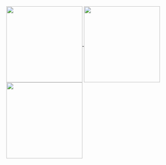 <a href="https://github.com/bmyjacks">
  <img height=200 align="center" src="https://github-readme-stats.vercel.app/api?username=bmyjacks&show_icons=true&theme=transparent" />
</a>
<a href="https://github.com/bmyjacks">
  <img height=200 align="center" src="https://github-readme-stats.vercel.app/api/top-langs/?username=bmyjacks&layout=compact" />
</a>
<a href="https://github.com/bmyjacks">
  <img height=200 align="center" src="https://github-readme-stats.vercel.app/api/wakatime?username=bmyjacks&layout=compact" />
</a>
